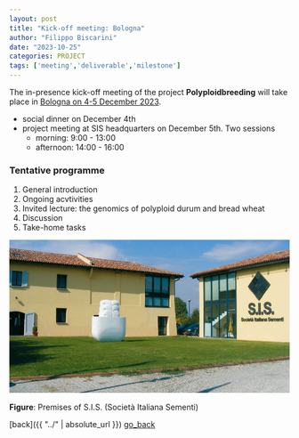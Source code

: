 ```yaml
---
layout: post
title: "Kick-off meeting: Bologna"
author: "Filippo Biscarini"
date: "2023-10-25"
categories: PROJECT
tags: ['meeting','deliverable','milestone']
---
```


The in-presence kick-off meeting of the project **Polyploidbreeding** will take place in <u>Bologna on 4-5 December 2023</u>.

- social dinner on December 4th
- project meeting at SIS headquarters on December 5th. Two sessions
	- morning: 9:00 - 13:00
	- afternoon: 14:00 - 16:00

### Tentative programme
1. General introduction
2. Ongoing acvtivities
3. Invited lecture: the genomics of polyploid durum and bread wheat
4. Discussion
5. Take-home tasks

![SIS](/assets/img/posts/az-mission-big.jpg)
<div class="caption"><b>Figure</b>: Premises of S.I.S. (Società Italiana Sementi)</div>


[back]({{ "../" | absolute_url }})
[go_back](./)

